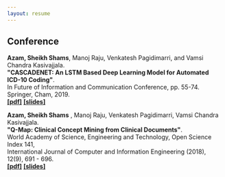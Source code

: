 ```yaml
---
layout: resume
---
```

## Conference

**Azam, Sheikh Shams**, Manoj Raju, Venkatesh Pagidimarri, and Vamsi Chandra Kasivajjala. <br/>**"CASCADENET: An LSTM Based Deep Learning Model for Automated ICD-10 Coding"**. <br/>In Future of Information and Communication Conference, pp. 55-74. Springer, Cham, 2019. <br/>[**[pdf]**](https://www.researchgate.net/profile/Sheikh_Shams_Azam/publication/330831968_CASCADENET_An_LSTM_based_deep_learning_model_for_automated_ICD-10_coding/links/5cb464f2299bf12097666d63/CASCADENET-An-LSTM-based-deep-learning-model-for-automated-ICD-10-coding.pdf) [**[slides]**](https://drive.google.com/file/d/1P0-ih5VfSx4INWS9oRnezkNJ9PAnn1OI/view?usp=sharing)

**Azam, Sheikh Shams** , Manoj Raju, Venkatesh Pagidimarri, Vamsi Chandra Kasivajjala. <br/>**"Q-Map: Clinical Concept Mining from Clinical Documents"**. <br/>World Academy of Science, Engineering and Technology, Open Science Index 141, <br/>International Journal of Computer and Information Engineering (2018), 12(9), 691 - 696. <br/>[**[pdf]**](https://publications.waset.org/10009490/pdf) [**[slides]**](https://drive.google.com/file/d/1DGFSsaRQIcWbYTSgilYVWDCwiikDg_Fh/view?usp=sharing)

